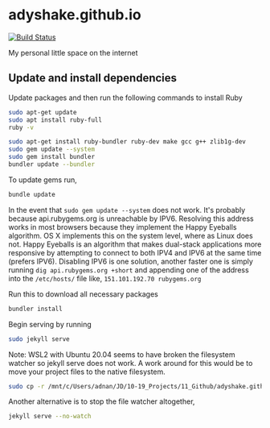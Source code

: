 adyshake.github.io
==================

[![Build Status](https://travis-ci.org/adyshake/adyshake.github.io.svg)](https://travis-ci.org/adyshake/adyshake.github.io)

My personal little space on the internet

## Update and install dependencies

Update packages and then run the following commands to install Ruby

```bash
sudo apt-get update
sudo apt install ruby-full
ruby -v
```

```bash
sudo apt-get install ruby-bundler ruby-dev make gcc g++ zlib1g-dev
sudo gem update --system
sudo gem install bundler
bundler update --bundler
```

To update gems run,
```bash
bundle update
```

In the event that `sudo gem update --system` does not work. It's probably
because api.rubygems.org is unreachable by IPV6. Resolving this address works in
most browsers because they implement the Happy Eyeballs algorithm. OS X
implements this on the system level, where as Linux does not.
Happy Eyeballs is an algorithm that makes dual-stack applications more
responsive by attempting to connect to both IPV4 and IPV6 at the same time
(prefers IPV6).
Disabling IPV6 is one solution, another faster one is simply running 
`dig api.rubygems.org +short` and appending one of the address into the
`/etc/hosts/` file like, `151.101.192.70 rubygems.org`

Run this to download all necessary packages

```bash
bundler install
```

Begin serving by running

```bash
sudo jekyll serve
```

Note: WSL2 with Ubuntu 20.04 seems to have broken the filesystem watcher so jekyll 
serve does not work. A work around for this would be to move your project files 
to the native filesystem.
```bash
sudo cp -r /mnt/c/Users/adnan/JD/10-19_Projects/11_Github/adyshake.github.io ~/ && cd ~/adyshake.github.io && jekyll serve
```
Another alternative is to stop the file watcher altogether,
```bash
jekyll serve --no-watch
```